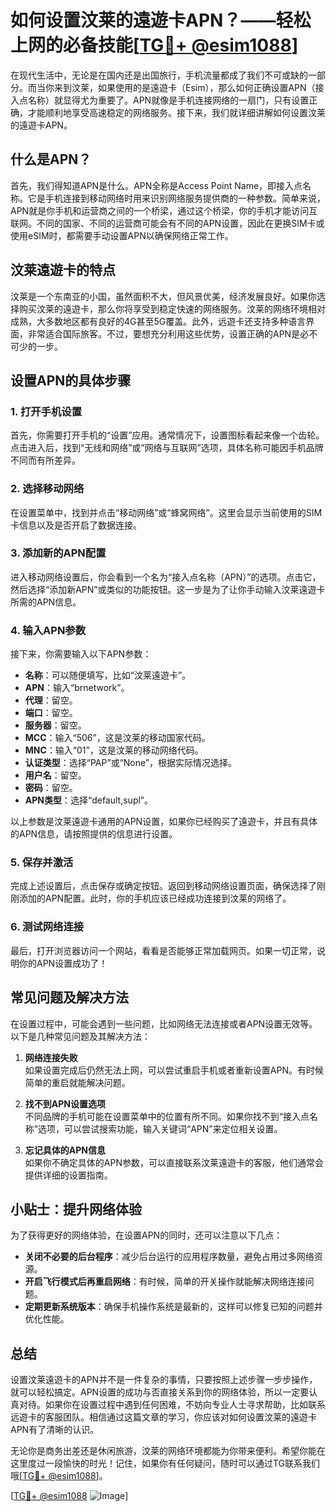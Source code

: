 # 如何设置汶莱的遠遊卡APN？——轻松上网的必备技能[[TG💪+ @esim1088](https://t.me/s/esim1088)]

在现代生活中，无论是在国内还是出国旅行，手机流量都成了我们不可或缺的一部分。而当你来到汶莱，如果使用的是遠遊卡（Esim），那么如何正确设置APN（接入点名称）就显得尤为重要了。APN就像是手机连接网络的一扇门，只有设置正确，才能顺利地享受高速稳定的网络服务。接下来，我们就详细讲解如何设置汶莱的遠遊卡APN。

## 什么是APN？

首先，我们得知道APN是什么。APN全称是Access Point Name，即接入点名称。它是手机连接到移动网络时用来识别网络服务提供商的一种参数。简单来说，APN就是你手机和运营商之间的一个桥梁，通过这个桥梁，你的手机才能访问互联网。不同的国家、不同的运营商可能会有不同的APN设置，因此在更换SIM卡或使用eSIM时，都需要手动设置APN以确保网络正常工作。

## 汶莱遠遊卡的特点

汶莱是一个东南亚的小国，虽然面积不大，但风景优美，经济发展良好。如果你选择购买汶莱的遠遊卡，那么你将享受到稳定快速的网络服务。汶莱的网络环境相对成熟，大多数地区都有良好的4G甚至5G覆盖。此外，远遊卡还支持多种语言界面，非常适合国际旅客。不过，要想充分利用这些优势，设置正确的APN是必不可少的一步。

## 设置APN的具体步骤

### 1. 打开手机设置

首先，你需要打开手机的“设置”应用。通常情况下，设置图标看起来像一个齿轮。点击进入后，找到“无线和网络”或“网络与互联网”选项，具体名称可能因手机品牌不同而有所差异。

### 2. 选择移动网络

在设置菜单中，找到并点击“移动网络”或“蜂窝网络”。这里会显示当前使用的SIM卡信息以及是否开启了数据连接。

### 3. 添加新的APN配置

进入移动网络设置后，你会看到一个名为“接入点名称（APN）”的选项。点击它，然后选择“添加新APN”或类似的功能按钮。这一步是为了让你手动输入汶莱遠遊卡所需的APN信息。

### 4. 输入APN参数

接下来，你需要输入以下APN参数：

- **名称**：可以随便填写，比如“汶莱遠遊卡”。
- **APN**：输入“brnetwork”。
- **代理**：留空。
- **端口**：留空。
- **服务器**：留空。
- **MCC**：输入“506”，这是汶莱的移动国家代码。
- **MNC**：输入“01”，这是汶莱的移动网络代码。
- **认证类型**：选择“PAP”或“None”，根据实际情况选择。
- **用户名**：留空。
- **密码**：留空。
- **APN类型**：选择“default,supl”。

以上参数是汶莱遠遊卡通用的APN设置，如果你已经购买了遠遊卡，并且有具体的APN信息，请按照提供的信息进行设置。

### 5. 保存并激活

完成上述设置后，点击保存或确定按钮。返回到移动网络设置页面，确保选择了刚刚添加的APN配置。此时，你的手机应该已经成功连接到汶莱的网络了。

### 6. 测试网络连接

最后，打开浏览器访问一个网站，看看是否能够正常加载网页。如果一切正常，说明你的APN设置成功了！

## 常见问题及解决方法

在设置过程中，可能会遇到一些问题，比如网络无法连接或者APN设置无效等。以下是几种常见问题及其解决方法：

1. **网络连接失败**  
   如果设置完成后仍然无法上网，可以尝试重启手机或者重新设置APN。有时候简单的重启就能解决问题。

2. **找不到APN设置选项**  
   不同品牌的手机可能在设置菜单中的位置有所不同。如果你找不到“接入点名称”选项，可以尝试搜索功能，输入关键词“APN”来定位相关设置。

3. **忘记具体的APN信息**  
   如果你不确定具体的APN参数，可以直接联系汶莱遠遊卡的客服，他们通常会提供详细的设置指南。

## 小贴士：提升网络体验

为了获得更好的网络体验，在设置APN的同时，还可以注意以下几点：

- **关闭不必要的后台程序**：减少后台运行的应用程序数量，避免占用过多网络资源。
- **开启飞行模式后再重启网络**：有时候，简单的开关操作就能解决网络连接问题。
- **定期更新系统版本**：确保手机操作系统是最新的，这样可以修复已知的问题并优化性能。

## 总结

设置汶莱遠遊卡的APN并不是一件复杂的事情，只要按照上述步骤一步步操作，就可以轻松搞定。APN设置的成功与否直接关系到你的网络体验，所以一定要认真对待。如果你在设置过程中遇到任何困难，不妨向专业人士寻求帮助，比如联系远遊卡的客服团队。相信通过这篇文章的学习，你应该对如何设置汶莱的遠遊卡APN有了清晰的认识。

无论你是商务出差还是休闲旅游，汶莱的网络环境都能为你带来便利。希望你能在这里度过一段愉快的时光！记住，如果你有任何疑问，随时可以通过TG联系我们哦[[TG💪+ @esim1088](https://t.me/s/esim1088)]。

[[TG💪+ @esim1088](https://t.me/s/esim1088) ![Image](https://i.postimg.cc/4NQfJmqS/Snipaste-2025-05-13-00-14-12.png)]